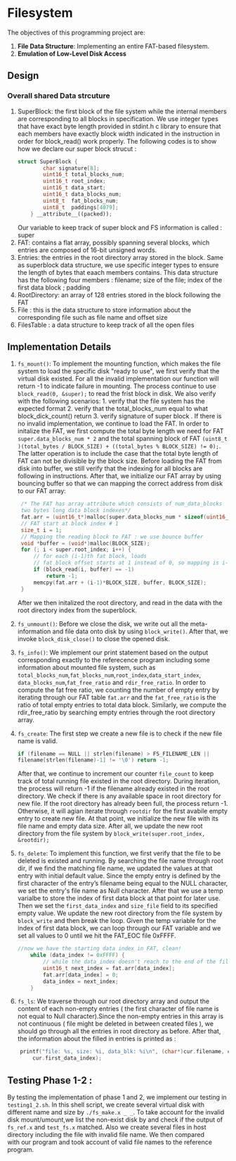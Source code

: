 # Filesystem

The objectives of this programming project are:
1. **File Data Structure**: Implementing an entire FAT-based filesystem.
2. **Emulation of Low-Level Disk Access**

## Design
### Overall shared Data strcuture 
1. SuperBlock:  the first block of the file system while the internal members
   are corresponding to all blocks in specification. We use integer types that
   have exact byte length provided in stdint.h c library to ensure that each
   members have exactly block width indicated in the instruction in order for
   block_read() work properly. The following codes is to show how we declare our
   super block strucut : 
    ```c++
    struct SuperBlock {
            char signature[8];
            uint16_t total_blocks_num;
            uint16_t root_index;
            uint16_t data_start;
            uint16_t data_blocks_num;
            uint8_t  fat_blocks_num;
            uint8_t  paddings[4079];
        } __attribute__((packed));
    ```
    Our variable to keep track of super block and FS information is called :
    super 
2. FAT: contains a flat array, possibly spanning several blocks, which entries
   are composed of 16-bit unsigned words. 
3. Entries: the entries in the root directory array stored in the block. Same as
   superblock data structure, we use specific integer types to ensure the length
   of bytes that eaach members contains. This data structure has the following
   four members : filename; size of the file; index of the first data block ;
   padding 
4. RootDirectory: an array of 128 entries stored in the block following the FAT
5. File : this is the data structure to store information about the
   corresponding file such as file name and offset size 
6. FilesTable : a data structure to keep track of all the open files 

## Implementation Details
1. `fs_mount()`: To implement the mounting function, which makes the file system
   to load the specific disk "ready to use", we first verify that the virtual
   disk existed. For all the invalid implementation our function will return -1
   to indicate failure in mounting. The process continue to use `block_read(0,
   &super);` to read the frist block in disk. We also verify with the following
   scenarios: 1.  verify that the file system has the expected format 2. verify
   that the total_blocks_num equal to what block_dick_count() return 3. verify
   signature of super block . If there is no invalid implementation, we continue
   to load the FAT. In order to initalize the FAT, we first compute the total
   byte length we need for FAT `super.data_blocks_num * 2` and the total
   spanning block of FAT `(uint8_t )(total_bytes / BLOCK_SIZE) + ((total_bytes %
   BLOCK_SIZE) != 0);`. The latter operation is to include the case that the
   total byte length of FAT can not be divisible by the block size. Before
   loading the FAT from disk into buffer, we still verify that the indexing for
   all blocks are following in instructions. After that, we initialize our FAT
   array by using bouncing buffer so that we can mapping the correct address
   from disk to our FAT array: 
   ```c++
    /* The FAT has array attribute which consists of num_data_blocks 
    two bytes long data block indexes*/
    fat.arr = (uint16_t*)malloc(super.data_blocks_num * sizeof(uint16_t));
    // FAT start at block index # 1
    size_t i = 1;
    // Mapping the reading block to FAT : we use bounce buffer 
    void *buffer = (void*)malloc(BLOCK_SIZE);
    for (; i < super.root_index; i++) {
        // for each (i-1)th fat block, loads
        // fat block offset starts at 1 instead of 0, so mapping is i-1
        if (block_read(i, buffer) == -1)
            return -1;
        memcpy(fat.arr + (i-1)*BLOCK_SIZE, buffer, BLOCK_SIZE);
    }
    ```
    After we then initalized the root directory, and read in the data with the
    root directory  index from the superblock.  

2. `fs_unmount()`: Before we close the disk, we write out all the
   meta-information and file data onto disk by using `block_write()`. After
   that, we invoke `block_disk_close()` to close the opened disk. 

3. `fs_info()`: We implement our print statement based on the output
   corresponding exactly to the referecence  program including some information
   about mounted file system, such as
   `total_blocks_num`,`fat_blocks_num`,`root_index`,`data_start_index`,
   `data_blocks_num`,`fat_free_ratio` and `rdir_free_ratio`. In order to compute
   the fat free ratio, we counting the number of empty entry by iterating
   through our FAT table `fat.arr` and the `fat_free_ratio` is the ratio of
   total empty entries to total data block. Similarly, we compute the
   rdir_free_ratio by searching empty entries through the root directory array. 

4. `fs_create`: The first step we create a new file is to check if the new file
   name is valid. 
   ```c++
   if (filename == NULL || strlen(filename) > FS_FILENAME_LEN ||
   filename[strlen(filename)-1] != '\0') return -1;
    ```
    After that, we continue to increment our counter `file_count` to keep track
    of total running file existed in the root directory. During iteration, the
    process will return -1 if the filename already existed in the root
    directory. We check if there is any available space in root directory for
    new file. If the root directory has already been full, the process return
    -1. Otherwise, it will agian iterate through `rootdir` for the first avabile
    empty entry to create new file. At that point, we initialize the new file
    with its file name and empty data size. After all, we update the new root
    directory from the file system by `block_write(super.root_index, &rootdir);`

5. `fs_delete`: To implement this function, we first verify that the file to be
   deleted is existed and running. By searching the file name through root dir,
   if we find the matching file name, we updated the values at that entry with
   initial default value. Since the empty entry is defined by the first
   character of the entry’s filename being equal to the NULL character, we set
   the entry's file name as Null character. After that we use a temp varialbe to
   store the index of first data block at that point for later use. Then we set
   the `first_data_index` and `size_file` field to its specified empty value. We
   update the new root directory from the file system by `block_write` and then
   break the loop. Given the temp variable for the index of first data block, we
   can loop through our FAT variable and we set all values to 0 until we hit the
   FAT_EOC file  0xFFFF.
    ```c++
    //now we have the starting data index in FAT, clean!
        while (data_index != 0xFFFF) {
            // while the data_index doesn't reach to the end of the file
            uint16_t next_index = fat.arr[data_index];
            fat.arr[data_index] = 0;
            data_index = next_index;
        }
    ```
6. `fs_ls`: We traverse through our root directory array and output the content
   of each non-empty entries ( the first character of file name is not equal to
   Null character).Since the non-empty entries in this array is not continuous
   (  file might be deleted in between created files ), we should go through all
   the entries in root directory as before. After that, the information about
   the filled in entries is printed as : 
``` c++
    printf("file: %s, size: %i, data_blk: %i\n", (char*)cur.filename, cur.size_file, 
        cur.first_data_index);
```

## Testing Phase 1-2 : 
By testing the implementation of phase 1 and 2, we implement our testing in
`testing1_2.sh`. In this shell script, we create several virtual disk with
different name and size by `./fs_make.x _ _`. To take account for the invalid
disk mount/umount,we list the non-exist disk by and check if the output of
`fs_ref.x` and `test_fs.x` matched.  Also we create several files in host
directory including the file with invalid file name.  We then compared  
with our program and took account of valid file names to the reference program.